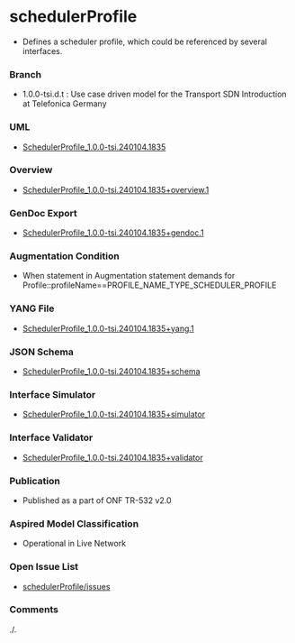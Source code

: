 # schedulerProfile  
- Defines a scheduler profile, which could be referenced by several interfaces.  

### Branch  
- 1.0.0-tsi.d.t : Use case driven model for the Transport SDN Introduction at Telefonica Germany  

### UML  
- [SchedulerProfile_1.0.0-tsi.240104.1835](./SchedulerProfile_1.0.0-tsi.240104.1835.zip)  

### Overview  
- [SchedulerProfile_1.0.0-tsi.240104.1835+overview.1](./SchedulerProfile_1.0.0-tsi.240104.1835+overview.1.png)  

### GenDoc Export  
- [SchedulerProfile_1.0.0-tsi.240104.1835+gendoc.1](./SchedulerProfile_1.0.0-tsi.240104.1835+gendoc.1.docx)  

### Augmentation Condition  
- When statement in Augmentation statement demands for Profile::profileName==PROFILE_NAME_TYPE_SCHEDULER_PROFILE  

### YANG File  
- [SchedulerProfile_1.0.0-tsi.240104.1835+yang.1](./SchedulerProfile_1.0.0-tsi.240104.1835+yang/scheduler-profile-1-0.yang)  

### JSON Schema  
- [SchedulerProfile_1.0.0-tsi.240104.1835+schema](./SchedulerProfile_1.0.0-tsi.240104.1835+schema/)  

### Interface Simulator  
- [SchedulerProfile_1.0.0-tsi.240104.1835+simulator](./SchedulerProfile_1.0.0-tsi.240104.1835+simulator/)  

### Interface Validator  
- [SchedulerProfile_1.0.0-tsi.240104.1835+validator](./SchedulerProfile_1.0.0-tsi.240104.1835+validator/)  

### Publication
- Published as a part of ONF TR-532 v2.0  

### Aspired Model Classification
- Operational in Live Network

### Open Issue List
- [schedulerProfile/issues](../../issues)

### Comments
./.
